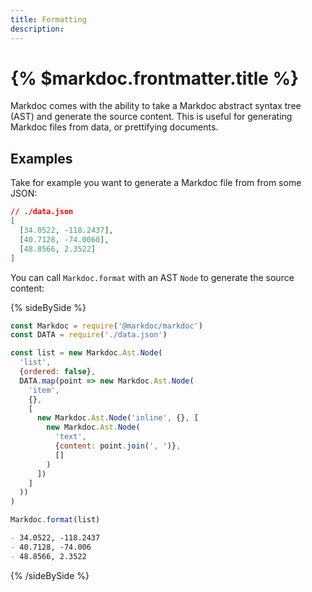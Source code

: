 ```yaml
---
title: Formatting
description:
---
```


# {% $markdoc.frontmatter.title %}

Markdoc comes with the ability to take a Markdoc abstract syntax tree (AST) and generate the source content. This is useful for generating Markdoc files from data, or prettifying documents.

## Examples

Take for example you want to generate a Markdoc file from from some JSON:

```json
// ./data.json
[
  [34.0522, -118.2437],
  [40.7128, -74.0060],
  [48.8566, 2.3522]
]
```

You can call `Markdoc.format` with an AST `Node` to generate the source content:

{% sideBySide %}

```js
const Markdoc = require('@markdoc/markdoc')
const DATA = require('./data.json')

const list = new Markdoc.Ast.Node(
  'list',
  {ordered: false},
  DATA.map(point => new Markdoc.Ast.Node(
    'item',
    {},
    [
      new Markdoc.Ast.Node('inline', {}, [
        new Markdoc.Ast.Node(
          'text', 
          {content: point.join(', ')}, 
          []
        )
      ])
    ]
  ))
)

Markdoc.format(list)
```

```md
- 34.0522, -118.2437
- 40.7128, -74.006
- 48.8566, 2.3522
```

{% /sideBySide %}


